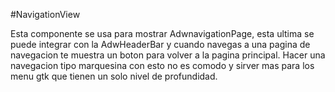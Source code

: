 #NavigationView

Esta componente se usa para mostrar AdwnavigationPage, esta ultima se puede integrar con la AdwHeaderBar y cuando 
navegas a una pagina de navegacion te muestra un boton para volver a la pagina principal. Hacer una navegacion tipo
marquesina con esto no es comodo y sirver mas para los menu gtk que tienen un solo nivel de profundidad.

